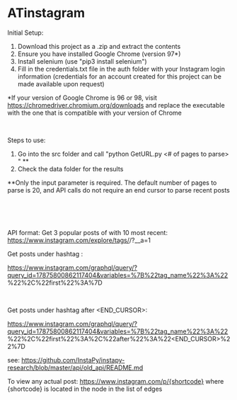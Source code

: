 # ATinstagram

Initial Setup:
1. Download this project as a .zip and extract the contents
2. Ensure you have installed Google Chrome (version 97*)
3. Install selenium (use "pip3 install selenium")
4. Fill in the credentials.txt file in the auth folder with your Instagram login information (credentials for an account created for this project can be made available upon request)

\*If your version of Google Chrome is 96 or 98, visit https://chromedriver.chromium.org/downloads and replace the executable with the one that is compatible with your version of Chrome

<br/>

Steps to use:
1. Go into the src folder and call "python GetURL.py <hashtag> <# of pages to parse> <end cursor>" \*\*
2. Check the data folder for the results

\*\*Only the <hashtag> input parameter is required. The default number of pages to parse is 20, and API calls do not require an end cursor to parse recent posts

<br/>
<br/>
<br/>

API format: 
Get 3 popular posts of <TAG> with 10 most recent:
	https://www.instagram.com/explore/tags/<TAG>/?__a=1

Get <NUMBER> posts under hashtag <TAG>:

https://www.instagram.com/graphql/query/?query_id=17875800862117404&variables=%7B%22tag_name%22%3A%22<TAG>%22%2C%22first%22%3A<NUMBER>%7D

<br/>

Get <NUMBER> posts under hashtag <TAG> after <END_CURSOR>:

https://www.instagram.com/graphql/query/?query_id=17875800862117404&variables=%7B%22tag_name%22%3A%22<TAG>%22%2C%22first%22%3A<NUMBER>%2C%22after%22%3A%22<END_CURSOR>%22%7D

see: https://github.com/InstaPy/instapy-research/blob/master/api/old_api/README.md

To view any actual post: https://www.instagram.com/p/{shortcode}
	where {shortcode} is located in the node in the list of edges
